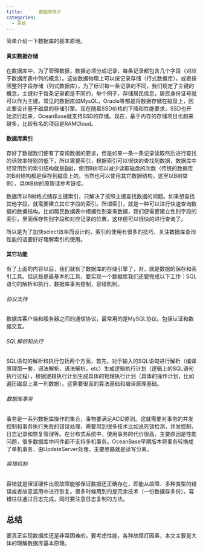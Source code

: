 ```yaml
---
title:      数据库简介
categories:
  - 系统
---
```


简单介绍一下数据库的基本原理。

#### 真实数据存储

在数据库中，为了管理数据，数据必须分成记录，每条记录都包含几个字段（对应于数据库表中列的概念）。这些数据物理上可以按记录存储（行式数据库），或者按照整列字段存储（列式数据库）。为了标识每一条记录的不同，我们规定了主键的概念，主键对于每条记录都是不同的，举个例子，存储居民信息，居民身份证号就可以作为主键。常见的数据库如MysQL，Oracle等都是将数据存储在磁盘上，因此要设计基于磁盘的存储引擎。现在随着SSD价格的下降和性能要求，SSD也开始流行起来，OceanBase就支持SSD的存储。现在，基于内存的存储项目也越来越多，比较有名的项目是RAMCloud。

#### 数据库索引

存好了数据我们便有了查询数据的要求，但是如果一条一条记录读取然后进行查找的话效率特别的低下，所以需要索引，根据索引可以很快的查找到数据，数据库中经常用到的索引结构就是[B树](http://blog.csdn.net/v_JULY_v/article/details/6530142)，使用B树可以减少读取磁盘的次数（传统的数据库的B树结构都是保存到磁盘上的，当然也可以使用其它数据结构，这里以B树举例），具体B树的原理请参考链接。

数据库以B树格式储存主键索引，只解决了按照主键查找数据的问题。如果想查找其他字段，就需要建立其它字段的索引。所谓索引，就是一种可以进行快速查询数据的数据结构。比如居民数据表中根据性别查询数据，我们便需要建立性别字段的索引，里面保存性别字段和对应记录的位置，这样便可以很快的进行查询了。

所以是为了加快select效率而设计的，索引的使用有很多的技巧，关注数据库查询性能的话要好好理解索引的使用。

#### 其它功能

有了上面的内容以后，我们就有了数据库的存储引擎了，对，就是数据的保存和索引工具。但这些是最基本的工具，要实现一个数据库我们还要完成以下工作：SQL语句的解析和执行，数据库事务控制，容错机制。

###### 协议支持

数据库客户端和服务器之间的通信协议，最常用的是MySQL协议。包括认证和数据交互。

###### SQL解析和执行

SQL语句的解析和执行包括两个方面，首先，对于输入的SQL语句进行解析（编译原理那一套，词法解析，语法解析，etc）生成逻辑执行计划（逻辑上的SQL语句执行过程），根据逻辑执行计划生成具体的物理执行计划（具体的操作计划，比如遍历磁盘上某一列数据）。这需要很高的算法基础和编译原理基础。

###### 数据库事务

事务是一系列数据库操作的集合，事物要满足ACID原则。这就需要对事务的并发控制和事务执行失败的错误处理，需要用到很多技术比如说死锁检测，并发控制，日志记录和恢复管理等。在分布式系统中，使用事务的代价很高，主要原因是性能问题，很多数据库中间件都不支持多机事务。OceanBase早期版本将事务转换成了单机事务，由UpdateServer处理，主要思路就是读写分离。

###### 容错机制

容错就是保证硬件出现故障能够保证数据还正确存在，即能从故障、多种类型的错误或者故意滥用中进行恢复。很多时候用到的是冗余技术（一份数据存多份）。容错往往通过日志完成，同时要注意日志复制的方法。

## 总结

要真正实现数据库还是非常困难的，要考虑性能，各种故障灯因素，本文主要是大体的理解数据库基本原理。

